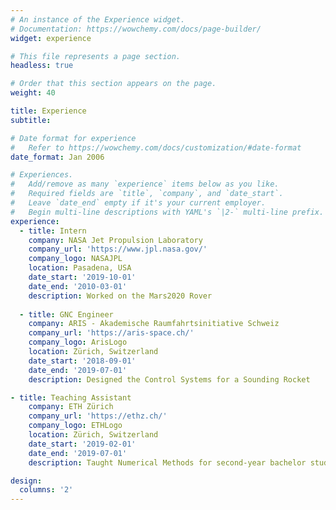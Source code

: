 ```yaml
---
# An instance of the Experience widget.
# Documentation: https://wowchemy.com/docs/page-builder/
widget: experience

# This file represents a page section.
headless: true

# Order that this section appears on the page.
weight: 40

title: Experience
subtitle:

# Date format for experience
#   Refer to https://wowchemy.com/docs/customization/#date-format
date_format: Jan 2006

# Experiences.
#   Add/remove as many `experience` items below as you like.
#   Required fields are `title`, `company`, and `date_start`.
#   Leave `date_end` empty if it's your current employer.
#   Begin multi-line descriptions with YAML's `|2-` multi-line prefix.
experience:
  - title: Intern
    company: NASA Jet Propulsion Laboratory
    company_url: 'https://www.jpl.nasa.gov/'
    company_logo: NASAJPL
    location: Pasadena, USA
    date_start: '2019-10-01'
    date_end: '2010-03-01'
    description: Worked on the Mars2020 Rover
        
  - title: GNC Engineer
    company: ARIS - Akademische Raumfahrtsinitiative Schweiz
    company_url: 'https://aris-space.ch/'
    company_logo: ArisLogo
    location: Zürich, Switzerland
    date_start: '2018-09-01'
    date_end: '2019-07-01'
    description: Designed the Control Systems for a Sounding Rocket

- title: Teaching Assistant
    company: ETH Zürich 
    company_url: 'https://ethz.ch/'
    company_logo: ETHLogo
    location: Zürich, Switzerland
    date_start: '2019-02-01'
    date_end: '2019-07-01'
    description: Taught Numerical Methods for second-year bachelor students

design:
  columns: '2'
---
```

